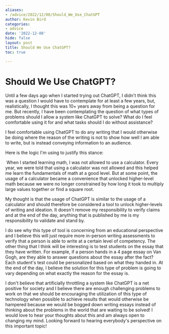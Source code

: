 ```yaml
---
aliases:
- /advice/2022/12/08/Should_We_Use_ChatGPT
author: Kevin Bird
categories:
- advice
date: '2022-12-08'
hide: false
layout: post
title: Should We Use ChatGPT?
toc: true

---
```


# Should We Use ChatGPT?

Until a few days ago when I started trying out ChatGPT, I didn't think this was a question I would have to contemplate for at least a few years, but, realistically, I thought this was 10+ years away from being a question for me. But recently, I have been contemplating the question of what types of problems should I allow a system like ChatGPT to solve? What do I feel comfortable using it for and what tasks should I do without assistance? 

I feel comfortable using ChatGPT to do any writing that I would otherwise be doing where the reason of the writing is not to show how well I am able to write, but is instead conveying information to an audience. 

Here is the logic I'm using to justify this stance: 

​	When I started learning math, I was not allowed to use a calculator. Every year, we were told that using a calculator was not allowed and this helped me learn the fundamentals of math at a good level. But at some point, the usage of a calculator became a convenience that unlocked higher-level math because we were no longer constrained by how long it took to multiply large values together or find a square root. 

My thought is that the usage of ChatGPT is similar to the usage of a calculator and should therefore be considered a tool to unlock higher-levels of writing and ideation. It doesn't remove my responsibility to verify claims and at the end of the day, anything that is published by me is my responsibility to validate and stand by.

I do see why this type of tool is concerning from an educational perspective and I believe this will just require more in-person writing assessments to verify that a person is able to write at a certain level of competency.  The other thing that I think will be interesting is to test students on the essay that they have written. For example, if a person hands in a 4 page essay on Van Gogh, are they able to answer questions about the essay after the fact? Each student's test could be personalized based on what they handed in.  At the end of the day, I believe the solution for this type of problem is going to vary depending on what exactly the reason for the essay is. 

I don't believe that artificially throttling a system like ChatGPT is a net positive for society and I believe there are enough challenging problems to work on that we should be encouraging the utilization of this type of technology when possible to achieve results that would otherwise be hampered because we would be bogged down writing essays instead of thinking about the problems in the world that are waiting to be solved! I would love to hear your thoughts about this and am always open to changing my mind. Looking forward to hearing everybody's perspective on this important topic!